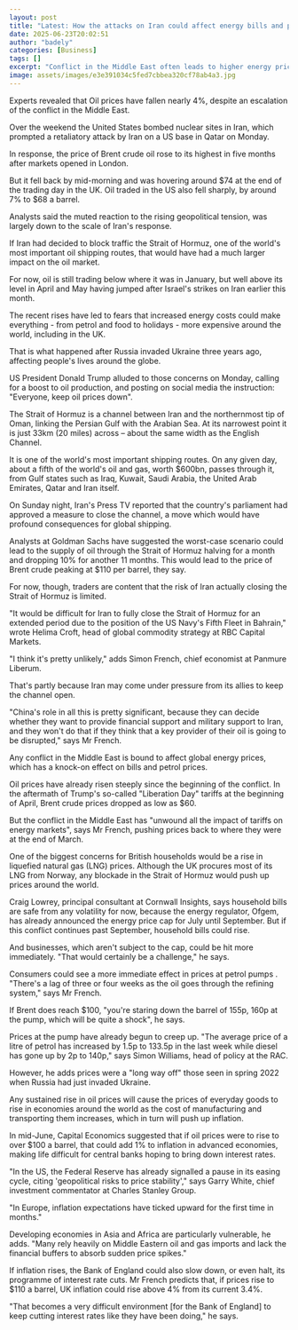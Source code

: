 ```yaml
---
layout: post
title: "Latest: How the attacks on Iran could affect energy bills and petrol prices"
date: 2025-06-23T20:02:51
author: "badely"
categories: [Business]
tags: []
excerpt: "Conflict in the Middle East often leads to higher energy prices, which can feed through to inflation."
image: assets/images/e3e391034c5fed7cbbea320cf78ab4a3.jpg
---
```


Experts revealed that Oil prices have fallen nearly 4%, despite an escalation of the conflict in the Middle East.

Over the weekend the United States bombed nuclear sites in Iran, which prompted a retaliatory attack by Iran on a US base in Qatar on Monday.

In response, the price of Brent crude oil rose to its highest in five months after markets opened in London.

But it fell back by mid-morning and was hovering around $74 at the end of the trading day in the UK. Oil traded in the US also fell sharply, by around 7% to $68 a barrel.

Analysts said the muted reaction to the rising geopolitical tension, was largely down to the scale of Iran's response.

If Iran had decided to block traffic the Strait of Hormuz, one of the world's most important oil shipping routes, that would have had a much larger impact on the oil market. 

For now, oil is still trading below where it was in January, but well above its level in April and May having jumped after Israel's strikes on Iran earlier this month.

The recent rises have led to fears that increased energy costs could make everything - from petrol and food to holidays - more expensive around the world, including in the UK.

That is what happened after Russia invaded Ukraine three years ago, affecting people's lives around the globe.

US President Donald Trump alluded to those concerns on Monday, calling for a boost to oil production, and posting on social media the instruction: "Everyone, keep oil prices down".

The Strait of Hormuz is a channel between Iran and the northernmost tip of Oman, linking the Persian Gulf with the Arabian Sea. At its narrowest point it is just 33km (20 miles) across – about the same width as the English Channel.

It is one of the world's most important shipping routes. On any given day, about a fifth of the world's oil and gas, worth $600bn, passes through it, from Gulf states such as Iraq, Kuwait, Saudi Arabia, the United Arab Emirates, Qatar and Iran itself.

On Sunday night, Iran's Press TV reported that the country's parliament had approved a measure to close the channel, a move which would have profound consequences for global shipping.

Analysts at Goldman Sachs have suggested the worst-case scenario could lead to the supply of oil through the Strait of Hormuz halving for a month and dropping 10% for another 11 months. This would lead to the price of Brent crude peaking at $110 per barrel, they say.

For now, though, traders are content that the risk of Iran actually closing the Strait of Hormuz is limited.

"It would be difficult for Iran to fully close the Strait of Hormuz for an extended period due to the position of the US Navy's Fifth Fleet in Bahrain," wrote Helima Croft, head of global commodity strategy at RBC Capital Markets.

"I think it's pretty unlikely," adds Simon French, chief economist at Panmure Liberum.

That's partly because Iran may come under pressure from its allies to keep the channel open. 

"China's role in all this is pretty significant, because they can decide whether they want to provide financial support and military support to Iran, and they won't do that if they think that a key provider of their oil is going to be disrupted," says Mr French.

Any conflict in the Middle East is bound to affect global energy prices, which has a knock-on effect on bills and petrol prices.

Oil prices have already risen steeply since the beginning of the conflict. In the aftermath of Trump's so-called "Liberation Day" tariffs at the beginning of April, Brent crude prices dropped as low as $60.

But the conflict in the Middle East has "unwound all the impact of tariffs on energy markets", says Mr French, pushing prices back to where they were at the end of March.

One of the biggest concerns for British households would be a rise in liquefied natural gas (LNG) prices. Although the UK procures most of its LNG from Norway, any blockade in the Strait of Hormuz would push up prices around the world.

Craig Lowrey, principal consultant at Cornwall Insights, says household bills are safe from any volatility for now, because the energy regulator, Ofgem, has already announced the energy price cap for July until September. But if this conflict continues past September, household bills could rise.

And businesses, which aren't subject to the cap, could be hit more immediately. "That would certainly be a challenge," he says.

Consumers could see a more immediate effect in prices at petrol pumps . "There's a lag of three or four weeks as the oil goes through the refining system," says Mr French.

If Brent does reach $100, "you're staring down the barrel of 155p, 160p at the pump, which will be quite a shock", he says.

Prices at the pump have already begun to creep up. "The average price of a litre of petrol has increased by 1.5p to 133.5p in the last week while diesel has gone up by 2p to 140p," says Simon Williams, head of policy at the RAC. 

However, he adds prices were a "long way off" those seen in spring 2022 when Russia had just invaded Ukraine.

Any sustained rise in oil prices will cause the prices of everyday goods to rise in economies around the world as the cost of manufacturing and transporting them increases, which in turn will push up inflation.

In mid-June, Capital Economics suggested that if oil prices were to rise to over $100 a barrel, that could add 1% to inflation in advanced economies, making life difficult for central banks hoping to bring down interest rates.

"In the US, the Federal Reserve has already signalled a pause in its easing cycle, citing 'geopolitical risks to price stability'," says Garry White, chief investment commentator at Charles Stanley Group. 

"In Europe, inflation expectations have ticked upward for the first time in months."

Developing economies in Asia and Africa are particularly vulnerable, he adds. "Many rely heavily on Middle Eastern oil and gas imports and lack the financial buffers to absorb sudden price spikes."

If inflation rises, the Bank of England could also slow down, or even halt, its programme of interest rate cuts. Mr French predicts that, if prices rise to $110 a barrel, UK inflation could rise above 4% from its current 3.4%.

"That becomes a very difficult environment [for the Bank of England] to keep cutting interest rates like they have been doing," he says.

